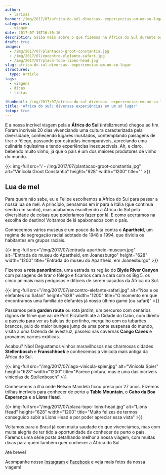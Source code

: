 ```yaml
---
author:
  - larissa
banner: /img/2017/07/africa-do-sul-diversas- experiencias-em-um-so-lugar-banner.jpg
categories:
  - viagem
date: 2017-07-16T16:30:16
description: Saiba mais sobre o que fizemos na África do Sul durante os 20 dias que ficamos no país curtindo a nossa lua de mel
draft: true
images:
  - /img/2017/07/plantacao-groot-constantia.jpg
  - /img/2017/07/encontro-elefante-safari.jpg
  - /img/2017/07/placa-topo-lions-head.jpg
slug: africa-do-sul-diversas- experiencias-em-um-so-lugar
structured:
  type: Article
tags:
  - viagens
  - dicas
  - listas

thumbnail: /img/2017/07/africa-do-sul-diversas- experiencias-em-um-so-lugar-thumb.jpg
title: 'África do sul: diversas experiências em um só lugar'
totop: true
---
```


E a nossa incrível viagem pela a **África do Sul** (infelizmente) chegou ao fim. Foram incríveis  20 dias vivenciando uma cultura caracterizada pela diversidade, conhecendo lugares inusitados, contemplando paisagens de tirar o fôlego, passando por estradas incomparáveis, apreciando uma culinária riquíssima e tendo experiências inesquecíveis. Ah, e claro, bebendo muito vinho, já que o país é um dos maiores produtores de vinho do mundo.



{{< img-full src="/  - /img/2017/07/plantacao-groot-constantia.jpg" alt="Vinícola Groot Constantia"  height="628" width="1200" title="" >}}

## Lua de mel

Para quem não sabe, eu e Felipe escolhemos a África do Sul para passar a nossa lua de mel. A princípio, pensamos em ir para a Itália (que continua sendo um sonho), mas acabamos escolhendo a África do Sul pela diversidade de coisas que poderíamos fazer por lá. E como acertamos na escolha do destino! Voltamos de lá apaixonados com o país. 

Conhecemos vários museus e um pouco da luta contra o **Apartheid**, um regime de segregação racial adotado de 1948 a 1994, que dividia os habitantes em grupos raciais. 

{{< img-full src="/img/2017/07/entrada-apartheid-museum.jpg" alt="Entrada do museu do Apartheid, em Joanesburgo"  height="628" width="1200" title="Entrada do museu do Apartheid, em Joanesburgo" >}}

Fizemos a **rota panorâmica**, uma estrada ns região do **Blyde River Canyon** com paisagens de tirar o fôlego e ficamos cara a cara com os Big 5, os cinco animais mais perigosos e difíceis de serem caçados da África do Sul. 

{{< img-full src="/img/2017/07/encontro-elefante-safari.jpg" alt="Nós e os elefantes no Safari"  height="628" width="1200" title="O momento em que encontramos uma família de elefantes já nosso último game (ou safari)" >}}



Passamos pela **garden route** ou rota jardim, um percurso com cenários dignos de filme que vai de Port Elizabeth até a Cidade do Cabo, com direito a passeio para ver as baleias de pertinho, mergulho com os tubarões brancos, pulo do maior bungee jump de uma ponte suspensa do mundo, visita a uma fazenda de avestruz, passeio nas cavernas **Cango Caves** e provamos carnes exóticas.





Acabou? Não! Degustamos vinhos maravilhosos nas charmosas cidades **Stellenbosch** e **Franschhoek** e conhecemos a vinícola mais antiga da África do Sul. 

{{< img-full src="/img/2017/07/lago-vinicola-spier.jpg" alt="Vinícola Spier"  height="628" width="1200" title="Parece pintura, mas é uma das incríveis vinícolas de Stellenbosch" >}}

Conhecemos a ilha onde Nelson Mandela ficou preso por 27 anos. Fizemos trilhas incríveis para conhecer de perto a **Table Mountain**, o **Cabo da Boa Esperança** e a **Lions Head**. 

{{< img-full src="/img/2017/07/placa-topo-lions-head.jpg" alt="Lions Head"  height="628" width="1200" title="Muito felizes de termos conseguido subir a Lions Head e por poder apreciar essa vista" >}}



Voltamos para o Brasil já com muita saudade do que vivenciamos, mas com muita alegria de ter tido a oportunidade de conhecer de perto o país. Faremos uma série posts detalhando melhor a nossa viagem, com muitas dicas para quem também quer conhecer a África do Sul. 

Até breve!

Acompanhe nosso [Instagram](https://www.instagram.com/casaldebacontudo/) e [Facebook](https://www.facebook.com/debacontudo) e veja mais fotos da nossa viagem!